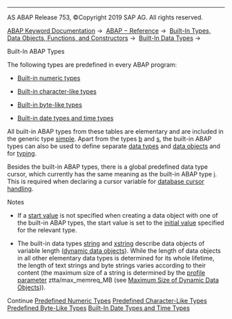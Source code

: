   

* * *

AS ABAP Release 753, ©Copyright 2019 SAP AG. All rights reserved.

[ABAP Keyword Documentation](javascript:call_link\('abenabap.htm'\)) →  [ABAP − Reference](javascript:call_link\('abenabap_reference.htm'\)) →  [Built-In Types, Data Objects, Functions, and Constructors](javascript:call_link\('abenbuilt_in.htm'\)) →  [Built-In Data Types](javascript:call_link\('abenbuilt_in_types.htm'\)) → 

Built-In ABAP Types

The following types are predefined in every ABAP program:

-   [Built-in numeric types](javascript:call_link\('abenbuiltin_types_numeric.htm'\))

-   [Built-in character-like types](javascript:call_link\('abenbuiltin_types_character.htm'\))

-   [Built-in byte-like types](javascript:call_link\('abenbuiltin_types_byte.htm'\))

-   [Built-in date types and time types](javascript:call_link\('abenbuiltin_types_date_time.htm'\))

All built-in ABAP types from these tables are elementary and are included in the generic type [simple](javascript:call_link\('abenbuilt_in_types_generic.htm'\)). Apart from the types [b](javascript:call_link\('abenbuiltin_types_numeric.htm'\)) and [s](javascript:call_link\('abenbuiltin_types_numeric.htm'\)), the built-in ABAP types can also be used to define separate [data types](javascript:call_link\('abendata_type_glosry.htm'\) "Glossary Entry") and [data objects](javascript:call_link\('abendata_object_glosry.htm'\) "Glossary Entry") and for [typing](javascript:call_link\('abentyping_glosry.htm'\) "Glossary Entry").

Besides the built-in ABAP types, there is a global predefined data type cursor, which currently has the same meaning as the built-in ABAP type [i](javascript:call_link\('abenbuiltin_types_numeric.htm'\)). This is required when declaring a cursor variable for [database cursor](javascript:call_link\('abendatabase_cursor_glosry.htm'\) "Glossary Entry") [handling](javascript:call_link\('abapopen_cursor.htm'\)).

Notes

-   If a [start value](javascript:call_link\('abenstart_value_glosry.htm'\) "Glossary Entry") is not specified when creating a data object with one of the built-in ABAP types, the start value is set to the [initial value](javascript:call_link\('abeninitial_value_glosry.htm'\) "Glossary Entry") specified for the relevant type.

-   The built-in data types [string](javascript:call_link\('abenbuiltin_types_character.htm'\)) and [xstring](javascript:call_link\('abenbuiltin_types_byte.htm'\)) describe data objects of variable length ([dynamic data objects](javascript:call_link\('abendynamic_data_object_glosry.htm'\) "Glossary Entry")). While the length of data objects in all other elementary data types is determined for its whole lifetime, the length of text strings and byte strings varies according to their content (the maximum size of a string is determined by the [profile parameter](javascript:call_link\('abenprofile_parameter_glosry.htm'\) "Glossary Entry") ztta/max\_memreq\_MB (see [Maximum Size of Dynamic Data Objects](javascript:call_link\('abenmemory_consumption_2.htm'\)))).
    

Continue
[Predefined Numeric Types](javascript:call_link\('abenbuiltin_types_numeric.htm'\))
[Predefined Character-Like Types](javascript:call_link\('abenbuiltin_types_character.htm'\))
[Predefined Byte-Like Types](javascript:call_link\('abenbuiltin_types_byte.htm'\))
[Built-In Date Types and Time Types](javascript:call_link\('abenbuiltin_types_date_time.htm'\))
